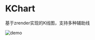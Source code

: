 # KChart
基于zrender实现的K线图，支持多种辅助线

![demo](http://d.pcs.baidu.com/thumbnail/c13d2c69780483317775d383ac2a3fc7?fid=205239530-250528-273120949993046&time=1456135200&rt=pr&sign=FDTAER-DCb740ccc5511e5e8fedcff06b081203-5hqmGmtw7uqKqT1oVjtT%2bN%2bB%2bCc%3d&expires=8h&chkbd=0&chkv=0&dp-logid=1224040783612282595&dp-callid=0&size=c1600_u900&quality=90)
